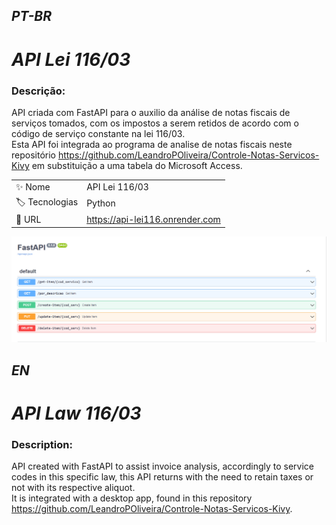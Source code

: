 ## *PT-BR*

# ***API Lei 116/03***

### Descrição:
 

 API criada com FastAPI para o auxilio da análise de notas fiscais de serviços tomados, com os impostos a serem retidos de acordo com o código de serviço constante na lei 116/03.<br>
  Esta API foi integrada ao programa de analise de notas fiscais neste repositório https://github.com/LeandroPOliveira/Controle-Notas-Servicos-Kivy em substituição a uma tabela do Microsoft Access.
 

|  |     |
| -------------  | --- |
| :sparkles: Nome        | API Lei 116/03
| :label: Tecnologias | Python
| :rocket: URL         | https://api-lei116.onrender.com

![](https://github.com/LeandroPOliveira/API-Lei-116-03/blob/main/API-Docs.png#vitrinedev)

## *EN*

# ***API Law 116/03***

### Description:

API created with FastAPI to assist invoice analysis, accordingly to service codes in this specific law, this API returns with the need to retain taxes or not with its respective aliquot.<br>
It is integrated with a desktop app, found in this repository https://github.com/LeandroPOliveira/Controle-Notas-Servicos-Kivy.



